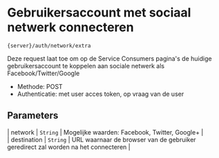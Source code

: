 ---
---

#  Gebruikersaccount met sociaal netwerk connecteren

```
{server}/auth/network/extra
```

Deze request laat toe om op de Service Consumers pagina's de huidige gebruikersaccount te koppelen aan sociale netwerk als Facebook/Twitter/Google

* Methode: POST
* Authenticatie: met user acces token, op vraag van de user

## Parameters

| network | `String` |   Mogelijke waarden: Facebook, Twitter, Google+ |  
| destination | `String` |   URL waarnaar de browser van de gebruiker geredirect zal worden na het connecteren |

